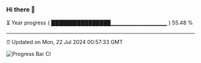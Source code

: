 ### Hi there 👋

⏳ Year progress { ████████████████▁▁▁▁▁▁▁▁▁▁▁▁▁▁ } 55.48 %

---

⏰ Updated on Mon, 22 Jul 2024 00:57:33 GMT

![Progress Bar CI](https://github.com/liununu/liununu/workflows/Progress%20Bar%20CI/badge.svg)
